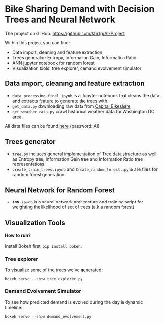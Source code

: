 # Bike Sharing Demand with Decision Trees and Neural Network

The project on GitHub: https://github.com/kfir1g/AI-Project

Within this project you can find:
* Data import, cleaning and feature extraction
* Trees generator: Entropy, Information Gain, Information Ratio  
* ANN jupyter notebook for random forest
* Visualization tools: tree explorer, demand evolvement simulator

## Data import, cleaning and feature extraction
* `data_processing-final.ipynb`  is a Jupyter notebook that cleans the data and extracts feature to generate the trees with.
* `get_data.py`  downloading raw data from [Capital Bikeshare](https://www.capitalbikeshare.com/)
* `get_weather_data.py`  crawl historical weather data for Washington DC area.

All data files can be found [here](https://hey.ichhabeeine.cloud/index.php/s/B8LDtGbjpYbgXek) (password: AI)

## Trees generator
* `tree.py`  includes general implementation of Tree data structure as well as Entropy tree, Information Gain tree and Information Ratio tree representations. 
* `create_train_trees.ipynb` and `Create_random_forest.ipynb`  are files for random forest generation.

## Neural Network for Random Forest
* `ANN.ipynb`  is a neural network architecture and training script for weighting the likelihood of set of trees (a.k.a random forest) 

## Visualization Tools

#### How to run?
Install Bokeh first: `pip install bokeh`. 

### Tree explorer
To visualize some of the trees we've generated:
```
bokeh serve --show tree_explorer.py
```

### Demand Evolvement Simulator
To see how predicted demand is evolved during the day in dynamic timeline: 
```
bokeh serve --show demand_evolvement.py
```

